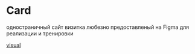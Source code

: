 # Card 
одностраничный сайт визитка любезно предоставленый на Figma для реализации и тренировки

[visual](https://kukhmirov.github.io/card/)

